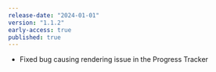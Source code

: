 ```yaml
---
release-date: "2024-01-01"
version: "1.1.2"
early-access: true
published: true
---
```

- Fixed bug causing rendering issue in the Progress Tracker
